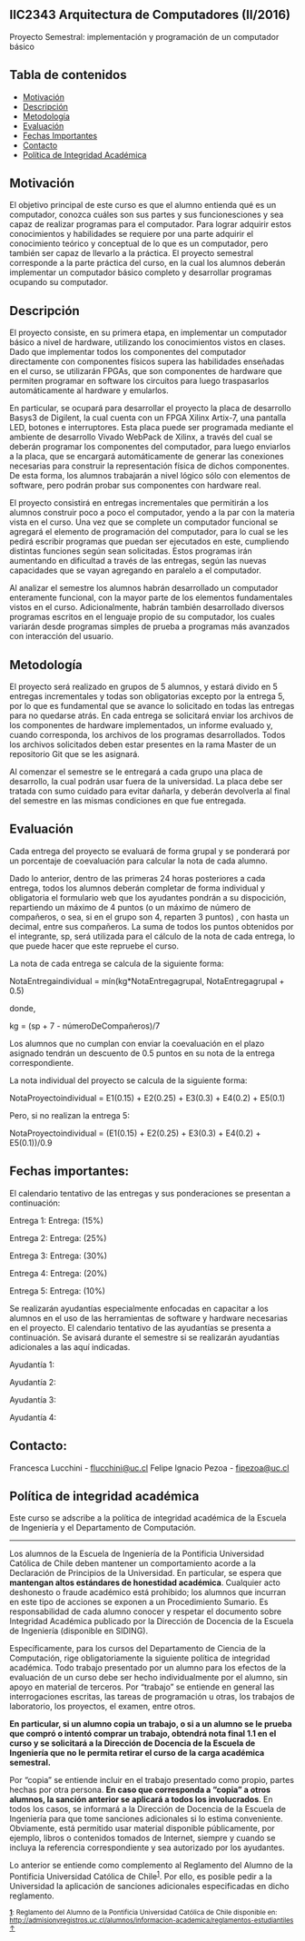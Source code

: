 ## IIC2343 Arquitectura de Computadores (II/2016)
Proyecto Semestral: implementación y programación de un computador básico

## Tabla de contenidos
 * [Motivación](#motivación)
 * [Descripción](#descripción) 
 * [Metodología](#metodología)
 * [Evaluación](#evaluación)
 * [Fechas Importantes](#fechas-importantes)
 * [Contacto](#contacto)
 * [Política de Integridad Académica](#política-de-integridad-académica)

## Motivación
El objetivo principal de este curso es que el alumno entienda qué es un computador, conozca cuáles son
sus partes y sus funcionesciones y sea capaz de realizar programas para el computador. Para lograr adquirir
estos conocimientos y habilidades se requiere por una parte adquirir el conocimiento teórico y conceptual de
lo que es un computador, pero también ser capaz de llevarlo a la práctica. El proyecto semestral corresponde
a la parte práctica del curso, en la cual los alumnos deberán implementar un computador básico completo
y desarrollar programas ocupando su computador.


## Descripción
El proyecto consiste, en su primera etapa, en implementar un computador básico a nivel de hardware,
utilizando los conocimientos vistos en clases. Dado que implementar todos los componentes del computador
directamente con componentes físicos supera las habilidades enseñadas en el curso, se utilizarán FPGAs,
que son componentes de hardware que permiten programar en software los circuitos para luego traspasarlos
automáticamente al hardware y emularlos.

En particular, se ocupará para desarrollar el proyecto la placa de desarrollo Basys3 de Digilent, la cual
cuenta con un FPGA Xilinx Artix-7, una pantalla LED, botones e interruptores. Esta placa puede ser
programada mediante el ambiente de desarrollo Vivado WebPack de Xilinx, a través del cual se deberán
programar los componentes del computador, para luego enviarlos a la placa, que se encargará automáticamente
de generar las conexiones necesarias para construir la representación física de dichos componentes.
De esta forma, los alumnos trabajarán a nivel lógico sólo con elementos de software, pero podrán probar sus
componentes con hardware real.

El proyecto consistirá en entregas incrementales que permitirán a los alumnos construir poco a poco el
computador, yendo a la par con la materia vista en el curso. Una vez que se complete un computador funcional
se agregará el elemento de programación del computador, para lo cual se les pedirá escribir programas
que puedan ser ejecutados en este, cumpliendo distintas funciones según sean solicitadas. Estos programas
irán aumentando en dificultad a través de las entregas, según las nuevas capacidades que se vayan agregando
en paralelo a el computador.

Al analizar el semestre los alumnos habrán desarrollado un computador enteramente funcional, con la
mayor parte de los elementos fundamentales vistos en el curso. Adicionalmente, habrán también desarrollado
diversos programas escritos en el lenguaje propio de su computador, los cuales variarán desde programas
simples de prueba a programas más avanzados con interacción del usuario.

## Metodología
El proyecto será realizado en grupos de 5 alumnos, y estará divido en 5 entregas incrementales y
todas son obligatorias excepto por la entrega 5, por lo que es fundamental que se avance lo solicitado en
todas las entregas para no quedarse atrás. En cada entrega se solicitará enviar los archivos de los componentes
de hardware implementados, un informe evaluado y, cuando corresponda, los archivos de los programas
desarrollados. Todos los archivos solicitados deben estar presentes en la rama Master de un repositorio Git
que se les asignará.

Al comenzar el semestre se le entregará a cada grupo una placa de desarrollo, la cual podrán usar fuera
de la universidad. La placa debe ser tratada con sumo cuidado para evitar dañarla, y deberán
devolverla al final del semestre en las mismas condiciones en que fue entregada.

## Evaluación
Cada entrega del proyecto se evaluará de forma grupal y se ponderará por un porcentaje de coevaluación
para calcular la nota de cada alumno.

Dado lo anterior, dentro de las primeras 24 horas posteriores a cada entrega, todos los alumnos
deberán completar de forma individual y obligatoria el formulario web que los ayudantes pondrán a su
dispocición, repartiendo un máximo de 4 puntos (o un máximo de número de compañeros, o sea, si en el grupo son 4, reparten 3 puntos) , con hasta un decimal, entre sus compañeros. La suma de
todos los puntos obtenidos por el integrante, sp, será utilizada para el cálculo de la nota de cada entrega, lo
que puede hacer que este repruebe el curso.

La nota de cada entrega se calcula de la siguiente forma:

NotaEntregaindividual = mín(kg*NotaEntregagrupal, NotaEntregagrupal + 0.5)

donde,

kg = (sp + 7 - númeroDeCompañeros)/7

Los alumnos que no cumplan con enviar la coevaluación en el plazo asignado tendrán un descuento de
0.5 puntos en su nota de la entrega correspondiente.

La nota individual del proyecto se calcula de la siguiente forma:

NotaProyectoindividual = E1(0.15) + E2(0.25) + E3(0.3) + E4(0.2) + E5(0.1)

Pero, si no realizan la entrega 5:

NotaProyectoindividual = (E1(0.15) + E2(0.25) + E3(0.3) + E4(0.2) + E5(0.1))/0.9

## Fechas importantes:

El calendario tentativo de las entregas y sus ponderaciones se presentan a continuación:

Entrega 1: Entrega: (15%)

Entrega 2: Entrega: (25%)

Entrega 3: Entrega: (30%)

Entrega 4: Entrega: (20%)

Entrega 5: Entrega: (10%)

Se realizarán ayudantías especialmente enfocadas en capacitar a los alumnos en el uso de las herramientas
de software y hardware necesarias en el proyecto. El calendario tentativo de las ayudantías se presenta a
continuación. Se avisará durante el semestre si se realizarán ayudantías adicionales a las aquí indicadas.

Ayudantía 1: 

Ayudantía 2: 

Ayudantía 3: 

Ayudantía 4: 

## Contacto:

Francesca Lucchini - flucchini@uc.cl
Felipe Ignacio Pezoa - fipezoa@uc.cl

## Política de integridad académica

Este curso se adscribe a la política de integridad académica de la Escuela de Ingeniería y el Departamento de Computación.

---

Los alumnos de la Escuela de Ingeniería de la Pontificia Universidad Católica de Chile deben mantener un comportamiento acorde a la Declaración de Principios de la Universidad.  En particular, se espera que **mantengan altos estándares de honestidad académica**.  Cualquier acto deshonesto o fraude académico está prohibido; los alumnos que incurran en este tipo de acciones se exponen a un Procedimiento Sumario. Es responsabilidad de cada alumno conocer y respetar el documento sobre Integridad Académica publicado por la Dirección de Docencia de la Escuela de Ingeniería (disponible en SIDING).

Específicamente, para los cursos del Departamento de Ciencia de la Computación, rige obligatoriamente la siguiente política de integridad académica. Todo trabajo presentado por un alumno para los efectos de la evaluación de un curso debe ser hecho individualmente por el alumno, sin apoyo en material de terceros.  Por “trabajo” se entiende en general las interrogaciones escritas, las tareas de programación u otras, los trabajos de laboratorio, los proyectos, el examen, entre otros.

**En particular, si un alumno copia un trabajo, o si a un alumno se le prueba que compró o intentó comprar un trabajo, obtendrá nota final 1.1 en el curso y se solicitará a la Dirección de Docencia de la Escuela de Ingeniería que no le permita retirar el curso de la carga académica semestral.**

Por “copia” se entiende incluir en el trabajo presentado como propio, partes hechas por otra persona.  **En caso que corresponda a “copia” a otros alumnos, la sanción anterior se aplicará a todos los involucrados**.  En todos los casos, se informará a la Dirección de Docencia de la Escuela de Ingeniería para que tome sanciones adicionales si lo estima conveniente. Obviamente, está permitido usar material disponible públicamente, por ejemplo, libros o contenidos tomados de Internet, siempre y cuando se incluya la referencia correspondiente y sea autorizado por los ayudantes.

Lo anterior se entiende como complemento al Reglamento del Alumno de la Pontificia Universidad Católica de 
Chile<sup><a name="pucCLBack">[1](#pucCL)</a></sup>.  Por ello, es posible pedir a la Universidad la aplicación de sanciones adicionales especificadas en dicho reglamento.

<sub>**<a name="pucCL">[1](#pucCL)</a>**: Reglamento del Alumno de la Pontificia Universidad Católica de Chile disponible en: http://admisionyregistros.uc.cl/alumnos/informacion-academica/reglamentos-estudiantiles [&#8593;](#pucCLBack)</sub>


